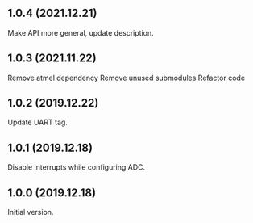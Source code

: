 1.0.4 (2021.12.21)
---------------------
Make API more general, update description.

1.0.3 (2021.11.22)
---------------------
Remove atmel dependency
Remove unused submodules
Refactor code

1.0.2 (2019.12.22)
---------------------
Update UART tag.

1.0.1 (2019.12.18)
---------------------
Disable interrupts while configuring ADC.

1.0.0 (2019.12.18)
---------------------
Initial version.